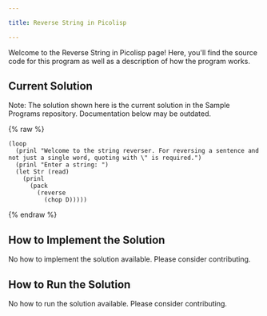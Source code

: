 ```yaml
---

title: Reverse String in Picolisp

---
```


Welcome to the Reverse String in Picolisp page! Here, you'll find the source code for this program as well as a description of how the program works.

## Current Solution

Note: The solution shown here is the current solution in the Sample Programs repository. Documentation below may be outdated.

{% raw %}

```Picolisp
(loop 
  (prinl "Welcome to the string reverser. For reversing a sentence and not just a single word, quoting with \" is required.")
  (prinl "Enter a string: ")
  (let Str (read) 
    (prinl 
      (pack
        (reverse 
          (chop D))))) 

```

{% endraw %}

## How to Implement the Solution

No how to implement the solution available. Please consider contributing.

## How to Run the Solution

No how to run the solution available. Please consider contributing.